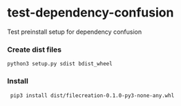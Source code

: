 # test-dependency-confusion
Test preinstall setup for dependency confusion

### Create dist files
```
python3 setup.py sdist bdist_wheel
```

### Install
```
 pip3 install dist/filecreation-0.1.0-py3-none-any.whl
```